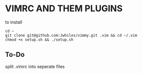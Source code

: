 # VIMRC AND THEM PLUGINS

to install

```
cd ~
git clone git@github.com:Jwhiles/vimmy.git .vim && cd ~/.vim
chmod +x setup.sh && ./setup.sh
```

## To-Do
split .vimrc into seperate files
